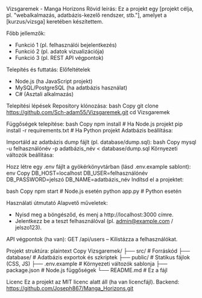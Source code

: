 Vizsgaremek - Manga Horizons
Rövid leírás: Ez a projekt egy [projekt célja, pl. "webalkalmazás, adatbázis-kezelő rendszer, stb."], amelyet a [kurzus/vizsga] keretében készítettem.

Főbb jellemzők:
- Funkció 1 (pl. felhasználói bejelentkezés)
- Funkció 2 (pl. adatok vizualizációja)
- Funkció 3 (pl. REST API végpontok)

Telepítés és futtatás:
Előfeltételek
- Node.js (ha JavaScript projekt)
- MySQL/PostgreSQL (ha adatbázis használat)
- C# (Asztali alkalmazás)

Telepítési lépések
Repository klónozása:
bash
Copy
git clone https://github.com/Sch-adam55/Vizsgaremek.git
cd Vizsgaremek

Függőségek telepítése:
bash
Copy
npm install  # Ha Node.js projekt
pip install -r requirements.txt  # Ha Python projekt
Adatbázis beállítása:

Importáld az adatbázis dump fájlt (pl. database/dump.sql):
bash
Copy
mysql -u felhasználónév -p adatbázis_név < database/dump.sql
Környezeti változók beállítása:

Hozz létre egy .env fájlt a gyökérkönyvtárban (lásd .env.example sablont):
env
Copy
DB_HOST=localhost
DB_USER=felhasználónév
DB_PASSWORD=jelszó
DB_NAME=adatbázis_név
Indítsd el a projektet:

bash
Copy
npm start  # Node.js esetén
python app.py  # Python esetén

Használati útmutató
Alapvető műveletek:
- Nyisd meg a böngésződ, és menj a http://localhost:3000 címre.
- Jelentkezz be a teszt felhasználóval (pl. admin@example.com / jelszo123).

API végpontok (ha van):
GET /api/users – Kilistázza a felhasználókat.

Projekt struktúra:
plaintext
Copy
Vizsgaremek/
├── src/                 # Forráskód
├── database/            # Adatbázis exportok és szkriptek
├── public/              # Statikus fájlok (CSS, JS)
├── .env.example         # Környezeti változók sablonja
├── package.json         # Node.js függőségek
└── README.md            # Ez a fájl

Licenc
Ez a projekt az MIT licenc alatt áll (ha van licencfájl).
Backend: https://github.com/Joseph867/Manga_Horizons.git
